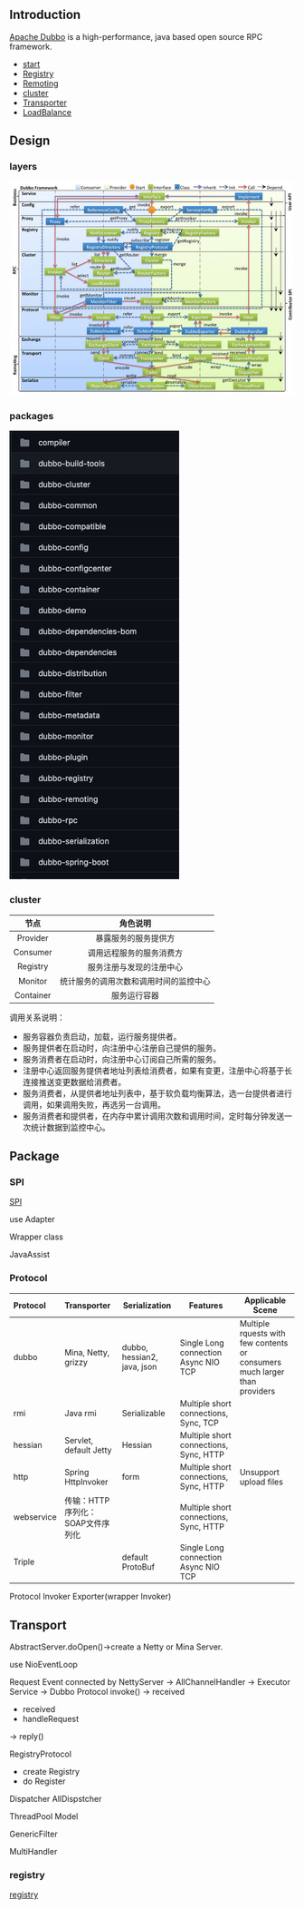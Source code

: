 
## Introduction

[Apache Dubbo](http://dubbo.apache.org/) is a high-performance, java based open source RPC framework.


- [start](/docs/CS/Java/Dubbo/Start.md)
- [Registry](/docs/CS/Java/Dubbo/registry.md)
- [Remoting](/docs/CS/Java/Dubbo/remoting.md)
- [cluster](/docs/CS/Java/Dubbo/cluster.md)
- [Transporter](/docs/CS/Java/Dubbo/Transporter.md)
- [LoadBalance](/docs/CS/Java/Dubbo/LoadBalance.md)

## Design

### layers
![Dubbo Framework](./images/Dubbo-framework.png)

### packages
![Dubbo-Packages](./images/Dubbo-Package.png)

### cluster

| 节点 |	角色说明 |
| :---: | :---: |
| Provider | 暴露服务的服务提供方 |
| Consumer | 调用远程服务的服务消费方 |
| Registry | 服务注册与发现的注册中心 |
| Monitor | 统计服务的调用次数和调用时间的监控中心 |
| Container | 服务运行容器 |

调用关系说明：

- 服务容器负责启动，加载，运行服务提供者。
- 服务提供者在启动时，向注册中心注册自己提供的服务。
- 服务消费者在启动时，向注册中心订阅自己所需的服务。
- 注册中心返回服务提供者地址列表给消费者，如果有变更，注册中心将基于长连接推送变更数据给消费者。
- 服务消费者，从提供者地址列表中，基于软负载均衡算法，选一台提供者进行调用，如果调用失败，再选另一台调用。
- 服务消费者和提供者，在内存中累计调用次数和调用时间，定时每分钟发送一次统计数据到监控中心。

## Package

### SPI

[SPI](/docs/CS/Java/Dubbo/SPI.md)

use Adapter

Wrapper class

JavaAssist

### Protocol

| Protocol   | Transporter                        | Serialization               | Features                               | Applicable Scene                                             |
| :--------- | :--------------------------------- | --------------------------- | -------------------------------------- | ------------------------------------------------------------ |
| dubbo      | Mina, Netty, grizzy                | dubbo, hessian2, java, json | Single Long connection Async NIO TCP   | Multiple rquests with few contents or consumers much larger than providers |
| rmi        | Java rmi                           | Serializable                | Multiple short connections, Sync, TCP  |                                                              |
| hessian    | Servlet, default Jetty             | Hessian                     | Multiple short connections, Sync, HTTP |                                                              |
| http       | Spring HttpInvoker                 | form                        | Multiple short connections, Sync, HTTP | Unsupport upload files                                       |
| webservice | 传输：HTTP  序列化：SOAP文件序列化 |                             | Multiple short connections, Sync, HTTP |                                                              |
| Triple     |                                    | default ProtoBuf            | Single Long connection Async NIO TCP   |                                                              |





Protocol Invoker Exporter(wrapper Invoker)

## Transport
AbstractServer.doOpen()->create a Netty or Mina Server.

use NioEventLoop
 
Request Event connected by NettyServer -> AllChannelHandler -> Executor Service 
-> Dubbo Protocol invoke() -> received

- received
- handleRequest

-> reply()

RegistryProtocol

- create Registry
- do Register

Dispatcher
AllDispstcher

ThreadPool Model

GenericFilter

MultiHandler


### registry

[registry](/docs/CS/Java/Dubbo/registry.md)